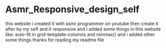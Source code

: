 # Asmr_Responsive_design_self

this website i created it with asmr programmer on youtube 
then create it after by my self and it responsive and i added some things in this website like:
auto-fit in grid-template-columns and minmax()
and i added other some things 
thanks for reading my readme file
